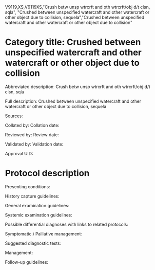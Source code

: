 V9119,XS,V9119XS,"Crush betw unsp wtrcrft and oth wtrcrft/obj d/t clsn, sqla", "Crushed between unspecified watercraft and other watercraft or other object due to collision, sequela","Crushed between unspecified watercraft and other watercraft or other object due to collision"
# Category title: Crushed between unspecified watercraft and other watercraft or other object due to collision

Abbreviated description: Crush betw unsp wtrcrft and oth wtrcrft/obj d/t clsn, sqla

Full description: Crushed between unspecified watercraft and other watercraft or other object due to collision, sequela

Sources:

Collated by:
Collation date:

Reviewed by:
Review date:

Validated by:
Validation date:

Approval UID:

# Protocol description

Presenting conditions:

History capture guidelines:

General examination guidelines:

Systemic examination guidelines:

Possible differential diagnoses with links to related protocols:

Symptomatic / Palliative management:

Suggested diagnostic tests:

Management:

Follow-up guidelines:
